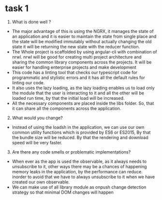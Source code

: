 # task 1

1. What is done well ? 
- The major advantage of this is using the NGRX, it manages the state of an application and it is easier to maintain the state from single place and the state will be modified immutably without actually changing the old state it will be returning the new state with the reducer function.
- The Whole project is scaffolded by using angular-cli with combination of nrwl. nrwl will be good for creating multi project architecture and sharing the common library components across the projects. It will be easier for handling enterprise projects and make development
- This code has a linting tool that checks our typescript code for programmatic and stylistic errors and it has all the default rules for linting our code.
- It also uses the lazy loading, as the lazy loading enables us to load only the module that the user is interacting to it and all the other will be loaded run time, by that the initial load will be increased.
- All the necessary components are placed inside the libs folder. So, that it can share all the components across the application.

2. What would you change?
- Instead of using the loadsh in the application, we can use our own common utility functions which is provided by ES6 or ES2015, By that the bundle size will be reduced. By that the rendering and download speed will be very faster.

3. Are there any code smells or problematic implementations?
- When ever as the app is used the observable, as it always needs to unsubscribe to it, other ways there 
may be a chances of happening memory leaks in the application, by the performance can reduce. inorder to avoid that we have to always unsubscribe to it when we have created our own observable. 
- We can make use of all library module as onpush change detection strategy so that minimal DOM changes will happen
